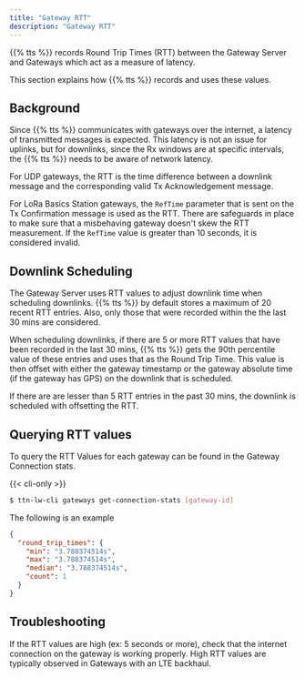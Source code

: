 ```yaml
---
title: "Gateway RTT"
description: "Gateway RTT"
---
```


{{% tts %}} records Round Trip Times (RTT) between the Gateway Server and Gateways which act as a measure of latency.

This section explains how {{% tts %}} records and uses these values.

<!--more-->

## Background

Since {{% tts %}} communicates with gateways over the internet, a latency of transmitted messages is expected. This latency is not an issue for uplinks, but for downlinks, since the Rx windows are at specific intervals, the {{% tts %}} needs to be aware of network latency.

For UDP gateways, the RTT is the time difference between a downlink message and the corresponding valid Tx Acknowledgement message.

For LoRa Basics Station gateways, the `RefTime` parameter that is sent on the Tx Confirmation message is used as the RTT. There are safeguards in place to make sure that a misbehaving gateway doesn't skew the RTT measurement. If the `RefTime` value is greater than 10 seconds, it is considered invalid.

## Downlink Scheduling
The Gateway Server uses RTT values to adjust downlink time when scheduling downlinks. {{% tts %}} by default stores a maximum of 20 recent RTT entries. Also, only those that were recorded within the the last 30 mins are considered. 

When scheduling downlinks, if there are 5 or more RTT values that have been recorded in the last 30 mins, {{% tts %}} gets the 90th percentile value of these entries and uses that as the Round Trip Time. This value is then offset with either the gateway timestamp or the gateway absolute time (if the gateway has GPS) on the downlink that is scheduled.

If there are are lesser than 5 RTT entries in the past 30 mins, the downlink is scheduled with offsetting the RTT.

## Querying RTT values

To query the RTT Values for each gateway can be found in the Gateway Connection stats. 

 {{< cli-only >}}

```bash
$ ttn-lw-cli gateways get-connection-stats [gateway-id]
```

The following is an example

```json
{
  "round_trip_times": {
    "min": "3.788374514s",
    "max": "3.788374514s",
    "median": "3.788374514s",
    "count": 1
  }
}
```

## Troubleshooting

If the RTT values are high (ex: 5 seconds or more), check that the internet connection on the gateway is working properly. High RTT values are typically observed in Gateways with an LTE backhaul.
